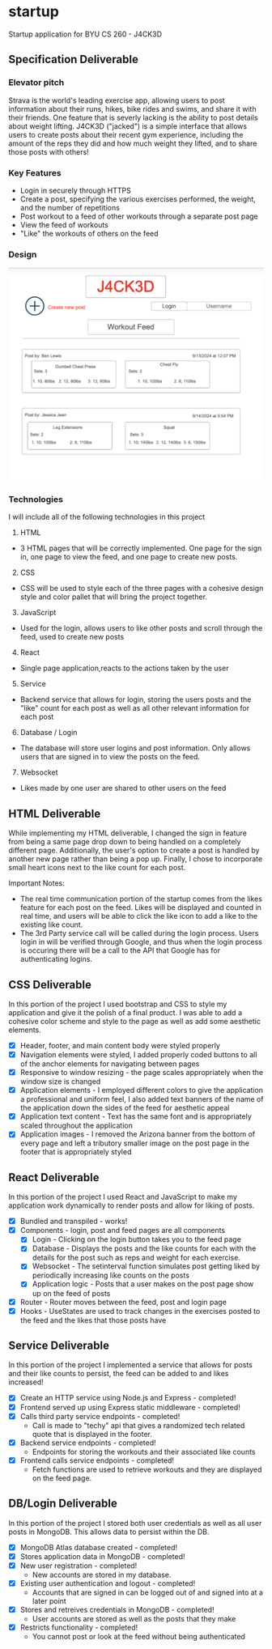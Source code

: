 # startup
Startup application for BYU CS 260 - J4CK3D

## Specification Deliverable

### Elevator pitch

Strava is the world's leading exercise app, allowing users to post information
about their runs, hikes, bike rides and swims, and share it with their friends.
One feature that is severly lacking is the ability to post details about weight
lifting. J4CK3D ("jacked") is a simple interface that allows users to create
posts about their recent gym experience, including the amount of the reps they
did and how much weight they lifted, and to share those posts with others!

### Key Features

* Login in securely through HTTPS
* Create a post, specifying the various exercises performed, the weight, and 
the number of repetitions
* Post workout to a feed of other workouts through a separate post page
* View the feed of workouts
* "Like" the workouts of others on the feed

### Design

![Design](ninjamock.png)

### Technologies

I will include all of the following technologies in this project

1. HTML
- 3 HTML pages that will be correctly implemented. One page for the sign in,
one page to view the feed, and one page to create new posts.

2. CSS
- CSS will be used to style each of the three pages with a cohesive design style
and color pallet that will bring the project together.

3. JavaScript
- Used for the login, allows users to like other posts and scroll through the
feed, used to create new posts

4. React
- Single page application,reacts to the actions taken by the user

5. Service
- Backend service that allows for login, storing the users posts and the "like"
count for each post as well as all other relevant information for each post

6. Database / Login
- The database will store user logins and post information. Only allows users
that are signed in to view the posts on the feed.

7. Websocket
- Likes made by one user are shared to other users on the feed

## HTML Deliverable
While implementing my HTML deliverable, I changed the sign in feature from being
a same page drop down to being handled on a completely different page. Additionally,
the user's option to create a post is handled by another new page rather than
being a pop up. Finally, I chose to incorporate small heart icons next to the
like count for each post.

Important Notes:
- The real time communication portion of the startup comes from the likes feature
  for each post on the feed. Likes will be displayed and counted in real time, and
  users will be able to click the like icon to add a like to the existing like count.
- The 3rd Party service call will be called during the login process. Users login in
  will be verified through Google, and thus when the login process is occuring there will
  be a call to the API that Google has for authenticating logins.

## CSS Deliverable
In this portion of the project I used bootstrap and CSS to style my application
and give it the polish of a final product. I was able to add a cohesive color
scheme and style to the page as well as add some aesthetic elements.

- [x] Header, footer, and main content body were styled properly
- [x] Navigation elements were styled, I added properly coded buttons to all of 
the anchor elements for navigating between pages
- [x] Responsive to window resizing - the page scales appropriately when the 
window size is changed
- [x] Application elements - I employed different colors to give the application
a professional and uniform feel, I also added text banners of the name of the 
application down the sides of the feed for aesthetic appeal
- [x] Application text content - Text has the same font and is appropriately
scaled throughout the application
- [x] Application images - I removed the Arizona banner from the bottom of every
page and left a tributory smaller image on the post page in the footer that 
is appropriately styled

## React Deliverable
In this portion of the project I used React and JavaScript to make my 
application work dynamically to render posts and allow for liking of posts.

- [x] Bundled and transpiled - works!
- [x] Components - login, post and feed pages are all components
  - [x] Login - Clicking on the login button takes you to the feed page
  - [x] Database - Displays the posts and the like counts for each with the 
  details for the post such as reps and weight for each exercise.
  - [x] Websocket - The setinterval function simulates post getting liked
  by periodically increasing like counts on the posts
  - [x] Application logic - Posts that a user makes on the post page show up
  on the feed of posts
- [x] Router - Router moves between the feed, post and login page
- [x] Hooks - UseStates are used to track changes in the exercises posted to 
the feed and the likes that those posts have

## Service Deliverable
In this portion of the project I implemented a service that allows for posts
and their like counts to persist, the feed can be added to and likes increased!

- [x] Create an HTTP service using Node.js and Express - completed!
- [x] Frontend served up using Express static middleware - completed!
- [x] Calls third party service endpoints - completed!
  - Call is made to "techy" api that gives a randomized tech related quote
  that is displayed in the footer.
- [x] Backend service endpoints - completed! 
  - Endpoints for storing the workouts and their associated like counts
- [x] Frontend calls service endpoints - completed!
  - Fetch functions are used to retrieve workouts and they are displayed on 
  the feed page.

## DB/Login Deliverable
In this portion of the project I stored both user credentials as well as all
user posts in MongoDB. This allows data to persist within the DB.

- [x] MongoDB Atlas database created - completed!
- [x] Stores application data in MongoDB - completed!
- [x] New user registration - completed!
  - New accounts are stored in my database.
- [x] Existing user authentication and logout - completed! 
  - Accounts that are signed in can be logged out of and signed into at a later
  point
- [x] Stores and retreives credentials in MongoDB - completed!  
  - User accounts are stored as well as the posts that they make
- [x] Restricts functionality - completed!  
  - You cannot post or look at the feed without being authenticated